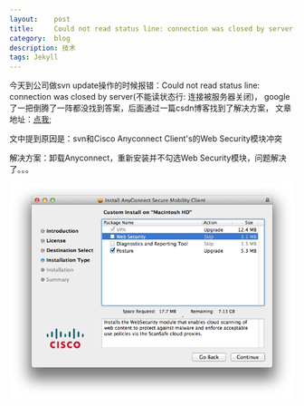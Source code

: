 ```yaml
---
layout:    post
title:     Could not read status line: connection was closed by server(不能读状态行: 连接被服务器关闭)
category:  blog
description: 技术
tags: Jekyll
---
```


今天到公司做svn update操作的时候报错：Could not read status line: connection was closed by server(不能读状态行: 连接被服务器关闭)，
google了一把倒腾了一阵都没找到答案，后面通过一篇csdn博客找到了解决方案，
文章地址：[点我](http://blog.csdn.net/fjh658/article/details/8778394);

文中提到原因是：svn和Cisco Anyconnect Client's的Web Security模块冲突

解决方案：卸载Anyconnect，重新安装并不勾选Web Security模块，问题解决了。。。


![grass](/images/2014/anyconnect.png)











